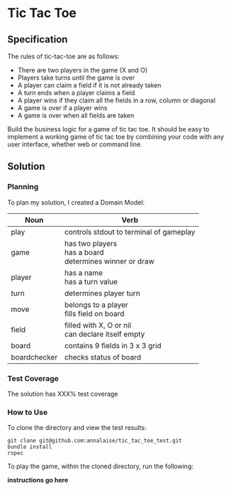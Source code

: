 # Tic Tac Toe

## Specification

The rules of tic-tac-toe are as follows:

* There are two players in the game (X and O)
* Players take turns until the game is over
* A player can claim a field if it is not already taken
* A turn ends when a player claims a field
* A player wins if they claim all the fields in a row, column or diagonal
* A game is over if a player wins
* A game is over when all fields are taken

Build the business logic for a game of tic tac toe. It should be easy to implement a working game of tic tac toe by combining your code with any user interface, whether web or command line.

## Solution

### Planning

To plan my solution, I created a Domain Model:

| Noun | Verb |
|--------|--------|
| play | controls stdout to terminal of gameplay |
| game | has two players <br> has a board <br> determines winner or draw |
| player | has a name <br> has a turn value |
| turn | determines player turn |
| move | belongs to a player <br> fills field on board |
| field | filled with X, O or nil <br> can declare itself empty |
| board | contains 9 fields in 3 x 3 grid |
| boardchecker | checks status of board |

### Test Coverage

The solution has XXX% test coverage

### How to Use

To clone the directory and view the test results:
```
git clone git@github.com:annalaise/tic_tac_toe_test.git
bundle install
rspec
```

To play the game, within the cloned directory, run the following:

**instructions go here**
